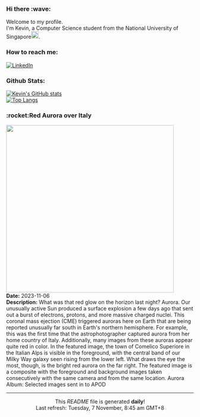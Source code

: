 <h3>Hi there :wave:</h3>

Welcome to my profile.   
I'm Kevin, a Computer Science student from the National University of Singapore<img src="https://img.icons8.com/color/96/000000/singapore-circular.png" width="20px"/>.</p>

<h3>How to reach me: </h3>
<a href="https://www.linkedin.com/in/kevin-foong/"><img alt="LinkedIn" src="https://img.shields.io/badge/linkedin-%230077B5.svg?&style=for-the-badge&logo=linkedin&logoColor=white" /></a> 

<h3>Github Stats: </h3> 

[![Kevin's GitHub stats](https://github-readme-stats.vercel.app/api?username=kevin9foong&theme=tokyonight)](https://github.com/anuraghazra/github-readme-stats) <br/>
[![Top Langs](https://github-readme-stats.vercel.app/api/top-langs/?username=kevin9foong&layout=compact&theme=tokyonight)](https://github.com/anuraghazra/github-readme-stats)

<h3>:rocket:Red Aurora over Italy</h3> 
<img width="450" src="https:&#x2F;&#x2F;apod.nasa.gov&#x2F;apod&#x2F;image&#x2F;2311&#x2F;RedAuroraItaly_Hofer_1200.jpg" /><br/>
<b>Date:</b> 2023-11-06<br/>
<b>Description:</b> What was that red glow on the horizon last night? Aurora. Our unusually active Sun produced a surface explosion a few days ago that sent out a burst of electrons, protons, and more massive charged nuclei. This coronal mass ejection (CME) triggered auroras here on Earth that are being reported unusually far south in Earth&#39;s northern hemisphere.  For example, this was the first time that the astrophotographer captured aurora from her home country of Italy. Additionally, many images from these auroras appear quite red in color.  In the featured image, the town of Comelico Superiore in the Italian Alps is visible in the foreground, with the central band of our Milky Way galaxy seen rising from the lower left. What draws the eye the most, though, is the bright red aurora on the far right. The featured image is a composite with the foreground and background images taken consecutively with the same camera and from the same location.   Aurora Album: Selected images sent in to APOD<br/>

------------
<p align="center">This <i>README</i> file is generated <b>daily</b>!</br>
Last refresh: Tuesday, 7 November, 8:45 am GMT+8<br />